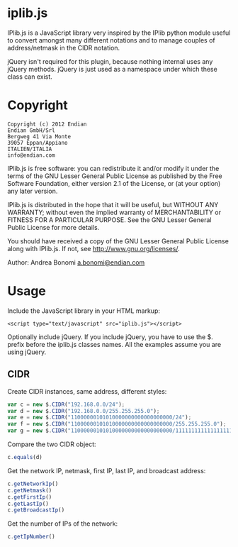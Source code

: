 # iplib.js

IPlib.js is a JavaScript library very inspired by the IPlib python module useful
to convert amongst many different notations and to manage couples of
address/netmask in the CIDR notation.

jQuery isn't required for this plugin, because nothing internal uses any jQuery methods.
jQuery is just used as a namespace under which these class can exist.

# Copyright
    Copyright (c) 2012 Endian
    Endian GmbH/Srl
    Bergweg 41 Via Monte
    39057 Eppan/Appiano
    ITALIEN/ITALIA
    info@endian.com

  IPlib.js is free software: you can redistribute it and/or modify
  it under the terms of the GNU Lesser General Public License as published
  by the Free Software Foundation, either version 2.1 of the License, or
  (at your option) any later version.

  IPlib.js is distributed in the hope that it will be useful,
  but WITHOUT ANY WARRANTY; without even the implied warranty of
  MERCHANTABILITY or FITNESS FOR A PARTICULAR PURPOSE.  See the
  GNU Lesser General Public License for more details.

  You should have received a copy of the GNU Lesser General Public License
  along with IPlib.js.  If not, see <http://www.gnu.org/licenses/>. 

  Author: Andrea Bonomi <a.bonomi@endian.com>

# Usage

Include the JavaScript library in your HTML markup:

```
<script type="text/javascript" src="iplib.js"></script>
```

Optionally include jQuery. If you include jQuery, you have to use the $. prefix
before the iplib.js classes names.
All the examples assume you are using jQuery.

## CIDR

Create CIDR instances, same address, different styles:

```js
var c = new $.CIDR("192.168.0.0/24");
var d = new $.CIDR("192.168.0.0/255.255.255.0");
var e = new $.CIDR("11000000101010000000000000000000/24");
var f = new $.CIDR("11000000101010000000000000000000/255.255.255.0");
var g = new $.CIDR("11000000101010000000000000000000/11111111111111111111111100000000");

```

Compare the two CIDR object:

```js
c.equals(d)
```

Get the network IP, netmask, first IP, last IP, and broadcast address:

```js
c.getNetworkIp()
c.getNetmask()
c.getFirstIp()
c.getLastIp()
c.getBroadcastIp()
```

Get the number of IPs of the network:

```js
c.getIpNumber()
```
